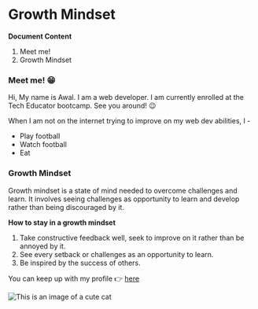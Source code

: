 # Growth Mindset
**Document Content**
1. Meet me!
2. Growth Mindset

### Meet me! :grin:
Hi, My name is Awal. I am a web developer. I am currently enrolled at the Tech Educator bootcamp. See you around! :wink: 

When I am not on the internet trying to improve on my web dev abilities, I -
- Play football
- Watch football
- Eat

### Growth Mindset
Growth mindset is a state of mind needed to overcome challenges and learn. It involves seeing challenges as opportunity to learn and develop rather than being discouraged by it. 

**How to stay in a growth mindset**
1. Take constructive feedback well, seek to improve on it rather than be annoyed by it.
2. See every setback or challenges as an opportunity to learn.
3. Be inspired by the success of others.

You can keep up with my profile :point_right: [here](https://github.com/Awalamoo7)

![This is an image of a cute cat](https://freesvg.org/img/cute-cat.png)
